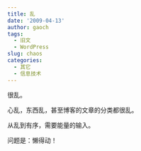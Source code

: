 ```yaml
---
title: 乱
date: '2009-04-13'
author: gaoch
tags:
  - 旧文
  - WordPress
slug: chaos
categories:
  - 其它
  - 信息技术
---
```


很乱。  
  
心乱，东西乱，甚至博客的文章的分类都很乱。  
  
从乱到有序，需要能量的输入。  
  
问题是：懒得动！
